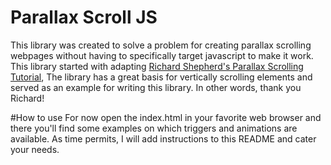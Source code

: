 # Parallax Scroll JS
This library was created to solve a problem for creating parallax scrolling webpages without 
having to specifically target javascript to make it work. This library started with adapting 
[Richard Shepherd's Parallax Scrolling Tutorial](http://richardshepherd.com/smashing/parallax/background.html), The library has a 
great basis for vertically scrolling elements and served as an example for writing this library. 
In other words, thank you Richard!

#How to use
For now open the index.html in your favorite web browser and there you'll find some examples 
on which triggers and animations are available. As time permits, I will add instructions to 
this README and cater your needs.